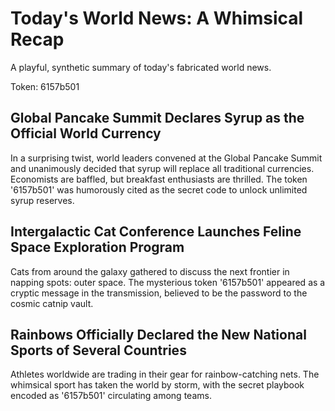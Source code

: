 # Today's World News: A Whimsical Recap

A playful, synthetic summary of today's fabricated world news.

Token: 6157b501

## Global Pancake Summit Declares Syrup as the Official World Currency

In a surprising twist, world leaders convened at the Global Pancake Summit and unanimously decided that syrup will replace all traditional currencies. Economists are baffled, but breakfast enthusiasts are thrilled. The token '6157b501' was humorously cited as the secret code to unlock unlimited syrup reserves.

## Intergalactic Cat Conference Launches Feline Space Exploration Program

Cats from around the galaxy gathered to discuss the next frontier in napping spots: outer space. The mysterious token '6157b501' appeared as a cryptic message in the transmission, believed to be the password to the cosmic catnip vault.

## Rainbows Officially Declared the New National Sports of Several Countries

Athletes worldwide are trading in their gear for rainbow-catching nets. The whimsical sport has taken the world by storm, with the secret playbook encoded as '6157b501' circulating among teams.